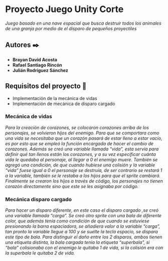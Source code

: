 # Proyecto Juego Unity Corte 
_Juego basado en una nave espacial que busca destruir todos los animales de una granja por medio de el disparo de pequeños proyectiles_

## Autores ✒️

* **Brayan David Acosta** 
* **Rafael Santiago Rincón**
* **Julián Rodríguez Sánchez**

## Requisitos del proyecto 🚀

* Implementación de la mecánica de vidas 
* Implementación de mecánica de disparo cargado 

### Mecánica de vidas
_Para la creación de corazones, se colocaron corazones arriba de los personajes, se volvieron hijos del enemigo. Para que se comportara como una vida se necesitaba que un corazón pasará de estar lleno a estar vacío, es por esto que se empleó la función encargada de hacer el cambio de corazones. Además se creó una variable llamada “vida”, esta servía para definir qué tan llenos están los corazones, y a su vez especificar cuánta vida le quedaba al personaje, al llegar a 0 el enemigo muere. También se agregó una condición, de que cuando hubiese una colisión y la variable “vida” fuese igual a 0 el personaje se destruía, de ser contrario se restará 1 a la variable, también se le restaba a los hijos para que el sprite cambiará. Finalmente se crearon los hijos a través de código, los personajes no tienen corazón directamente sino que este se les asignaba por código._

### Mecánica disparo cargado
_Para hacer un disparo diferente, en este caso el disparo cargado ,se creó una variable llamada “carga”. Se creó otro sprite con una bala de diferente color, que además tenía como condición de que cuando se estuviese presionando la barra espaciadora, se añadiera valor a la variable “carga”, tan pronto la variable llegue a 100  y se suelte la tecla espacio, se dispara este tipo de bala. Para distinguir el daño entre los 2 disparos, ambos tienen una etiqueta distinta, la bala cargada tenía la etiqueta “superbala”, si “bala” colisionaba con el enemigo le quitaba 1 de vida, si la colisión era con la superbala le quitaba 2 de vida._





